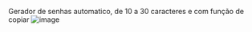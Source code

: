Gerador de senhas automatico, de 10 a 30 caracteres e com função de copiar
![image](https://user-images.githubusercontent.com/77443510/161886681-8c059a9a-2cbf-4d56-a1a1-d6f972cc4bfe.png)

